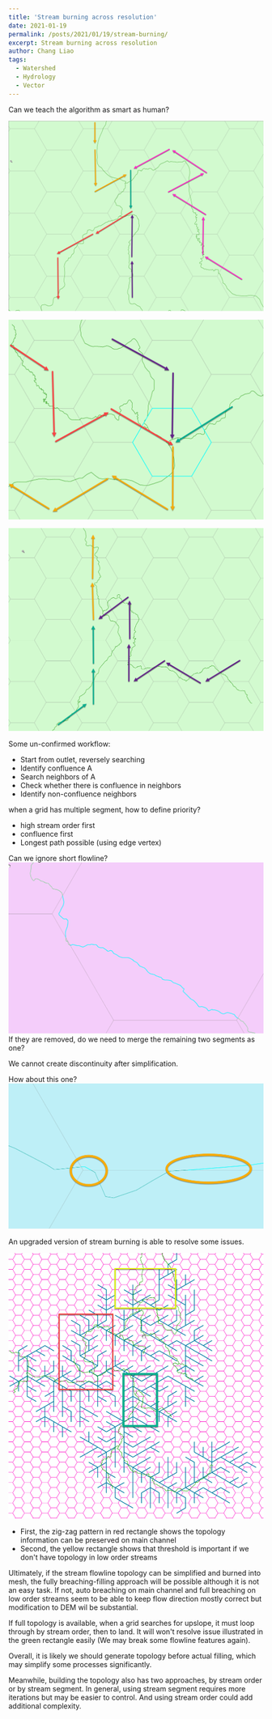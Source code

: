```yaml
---
title: 'Stream burning across resolution'
date: 2021-01-19
permalink: /posts/2021/01/19/stream-burning/
excerpt: Stream burning across resolution
author: Chang Liao
tags:
  - Watershed
  - Hydrology
  - Vector
---
```


Can we teach the algorithm as smart as human?


![Figure 1](https://github.com/changliao/science/blob/main/_figure/hexwatershed/algorithm/flowline1.png?raw=true)

![Figure 2](https://github.com/changliao/science/blob/main/_figure/hexwatershed/algorithm/flowline2.png?raw=true)

![Figure 3](https://github.com/changliao/science/blob/main/_figure/hexwatershed/algorithm/flowline3.png?raw=true)

Some un-confirmed workflow:

* Start from outlet, reversely searching
* Identify confluence A
* Search neighbors of A
* Check whether there is confluence in neighbors
* Identify non-confluence neighbors

when a grid has multiple segment, how to define priority?
* high stream order first
* confluence first
* Longest path possible (using edge vertex)

Can we ignore short flowline?
![Figure 4](https://github.com/changliao/science/blob/main/_figure/hexwatershed/algorithm/flowline4.png?raw=true)
If they are removed, do we need to merge the remaining two segments as one?

We cannot create discontinuity after simplification.


How about this one?
![Figure 5](https://github.com/changliao/science/blob/main/_figure/hexwatershed/algorithm/flowline5.png?raw=true)


An upgraded version of stream burning is able to resolve some issues.

![Figure 6](https://github.com/changliao/science/blob/main/_figure/hexwatershed/algorithm/flowline6.png?raw=true)

* First, the zig-zag pattern in red rectangle shows the topology information can be preserved on main channel
* Second, the yellow rectangle shows that threshold is important if we don't have topology in low order streams

Ultimately, if the stream flowline topology can be simplified and burned into mesh, the fully breaching-filling approach will be possible although it is not an easy task. If not, auto breaching on main channel and full breaching on low order streams seem to be able to keep flow direction mostly correct but modification to DEM wil be substantial. 

If full topology is available, when a grid searches for upslope, it must loop through by stream order, then to land. It will won't resolve issue illustrated in the green rectangle easily (We may break some flowline features again).

Overall, it is likely we should generate topology before actual filling, which may simplify some processes significantly.

Meanwhile, building the topology also has two approaches, by stream order or by stream segment. In general, using stream segment requires more iterations but may be easier to control. And using stream order could add additional complexity.
